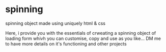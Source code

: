 # spinning
spinning object made using uniquely html &amp; css


Here, i provide you with the essentials of crweating a spinning object of loading form whivh you can customise, copy and use as you like... DM me to have more details on it's
functioning and other projects
